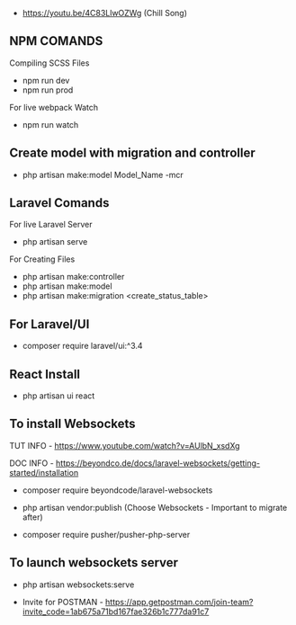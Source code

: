 - https://youtu.be/4C83LlwOZWg (Chill Song)

## NPM COMANDS

Compiling SCSS Files

- npm run dev
- npm run prod


For live webpack Watch

 - npm run watch

## Create model with migration and controller

 - php artisan make:model Model_Name -mcr

## Laravel Comands

For live Laravel Server

 - php artisan serve

For Creating Files

 - php artisan make:controller <FileName>
 - php artisan make:model <FileName>
 - php artisan make:migration <create_status_table>  


## For Laravel/UI

 - composer require laravel/ui:^3.4

## React Install 

 - php artisan ui react


## To install Websockets

 TUT INFO - https://www.youtube.com/watch?v=AUlbN_xsdXg

 DOC INFO - https://beyondco.de/docs/laravel-websockets/getting-started/installation

 - composer require beyondcode/laravel-websockets

 - php artisan vendor:publish (Choose Websockets - Important to migrate after)

 - composer require pusher/pusher-php-server


## To launch websockets server

 - php artisan websockets:serve
    
 - Invite for POSTMAN - https://app.getpostman.com/join-team?invite_code=1ab675a71bd167fae326b1c777da91c7


